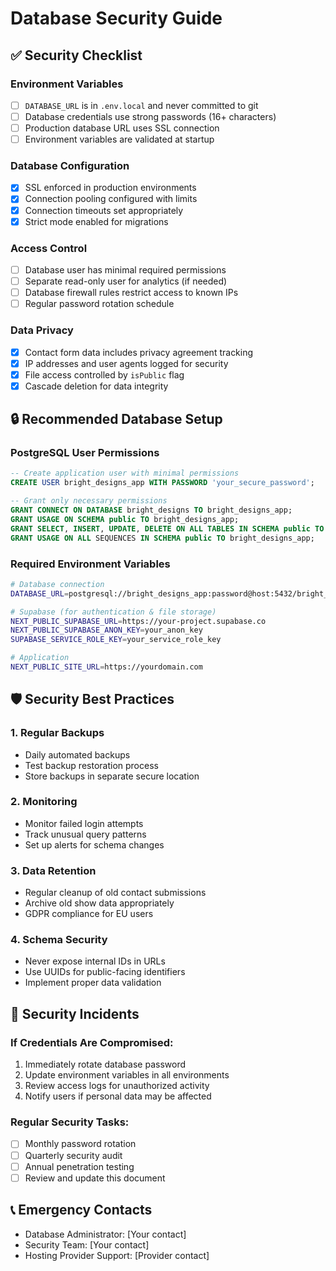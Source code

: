# Database Security Guide

## ✅ Security Checklist

### Environment Variables
- [ ] `DATABASE_URL` is in `.env.local` and never committed to git
- [ ] Database credentials use strong passwords (16+ characters)
- [ ] Production database URL uses SSL connection
- [ ] Environment variables are validated at startup

### Database Configuration
- [x] SSL enforced in production environments
- [x] Connection pooling configured with limits
- [x] Connection timeouts set appropriately
- [x] Strict mode enabled for migrations

### Access Control
- [ ] Database user has minimal required permissions
- [ ] Separate read-only user for analytics (if needed)
- [ ] Database firewall rules restrict access to known IPs
- [ ] Regular password rotation schedule

### Data Privacy
- [x] Contact form data includes privacy agreement tracking
- [x] IP addresses and user agents logged for security
- [x] File access controlled by `isPublic` flag
- [x] Cascade deletion for data integrity

## 🔒 Recommended Database Setup

### PostgreSQL User Permissions
```sql
-- Create application user with minimal permissions
CREATE USER bright_designs_app WITH PASSWORD 'your_secure_password';

-- Grant only necessary permissions
GRANT CONNECT ON DATABASE bright_designs TO bright_designs_app;
GRANT USAGE ON SCHEMA public TO bright_designs_app;
GRANT SELECT, INSERT, UPDATE, DELETE ON ALL TABLES IN SCHEMA public TO bright_designs_app;
GRANT USAGE ON ALL SEQUENCES IN SCHEMA public TO bright_designs_app;
```

### Required Environment Variables
```bash
# Database connection
DATABASE_URL=postgresql://bright_designs_app:password@host:5432/bright_designs?sslmode=require

# Supabase (for authentication & file storage)
NEXT_PUBLIC_SUPABASE_URL=https://your-project.supabase.co
NEXT_PUBLIC_SUPABASE_ANON_KEY=your_anon_key
SUPABASE_SERVICE_ROLE_KEY=your_service_role_key

# Application
NEXT_PUBLIC_SITE_URL=https://yourdomain.com
```

## 🛡️ Security Best Practices

### 1. Regular Backups
- Daily automated backups
- Test backup restoration process
- Store backups in separate secure location

### 2. Monitoring
- Monitor failed login attempts
- Track unusual query patterns
- Set up alerts for schema changes

### 3. Data Retention
- Regular cleanup of old contact submissions
- Archive old show data appropriately
- GDPR compliance for EU users

### 4. Schema Security
- Never expose internal IDs in URLs
- Use UUIDs for public-facing identifiers
- Implement proper data validation

## 🚨 Security Incidents

### If Credentials Are Compromised:
1. Immediately rotate database password
2. Update environment variables in all environments
3. Review access logs for unauthorized activity
4. Notify users if personal data may be affected

### Regular Security Tasks:
- [ ] Monthly password rotation
- [ ] Quarterly security audit
- [ ] Annual penetration testing
- [ ] Review and update this document

## 📞 Emergency Contacts
- Database Administrator: [Your contact]
- Security Team: [Your contact]
- Hosting Provider Support: [Provider contact]

